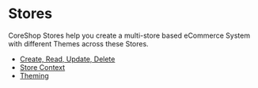 # Stores

CoreShop Stores help you create a multi-store based eCommerce System with different Themes across these Stores.

 - [Create, Read, Update, Delete](./01_CRUD.md)
 - [Store Context](./02_Context.md)
 - [Theming](./03_Theme.md)